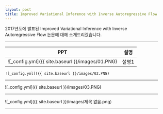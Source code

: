 ```yaml
---
layout: post
title: Improved Variational Inference with Inverse Autoregressive Flow
---
```


2017년도에 발표된 Improved Variational Inference with Inverse Autoregressive Flow 논문에 대해 소개드리겠습니다.

***
|PPT|설명|
|---|---|
| ![_config.yml]({{ site.baseurl }}/images/01.PNG) | 설명1 |

```
![_config.yml]({{ site.baseurl }}/images/02.PNG)
```

***
![_config.yml]({{ site.baseurl }}/images/03.PNG)

***
![_config.yml]({{ site.baseurl }}/images/제목 없음.png)

***
